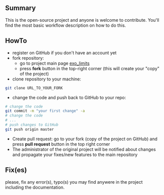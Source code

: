 ## Summary

This is the open-source project and anyone is welcome to contribute. You'll
find the most basic workflow description on how to do this.

## HowTo

- register on GitHub if you don't have an account yet
- fork repository:
    - go to project main page [exo_limits](https://github.com/ksamdev/exo_limits)
    - press **fork** button in the top-right corner (this will create
      your "copy" of the project)
- clone repository to your machine:

```bash
git clone URL_TO_YOUR_FORK
```

- change the code and push back to GitHub to your repo:

```bash
# change the code
git commit -m "your first change" -a
# change the code
# ...
# push changes to GitHub
git push origin master
```

- Create pull request: go to your fork (copy of the project on GitHub) and
press **pull request** button in the top right corner
- The administrator of the original project will be notified about changes and
propagate your fixes/new features to the main repository

## Fix(es)

please, fix any error(s), typo(s) you may find anywere in the project including the
documentation.
